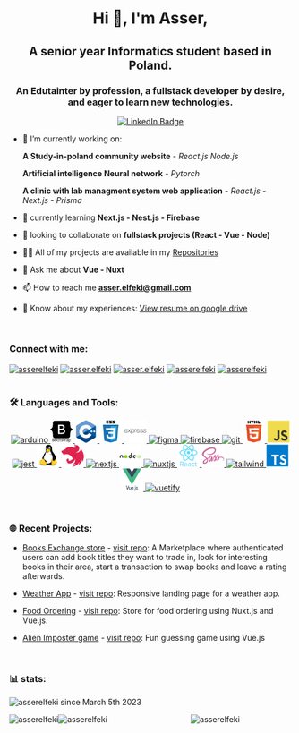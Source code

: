 <h1 align="center">Hi 👋, I'm Asser,</h1>
<h2 align="center">A senior year Informatics student based in Poland.</h2>
<h3 align="center">An Edutainter by profession, a fullstack developer by desire, and eager to learn new technologies.</h3>

<p align="center">
  <a  href="https://www.linkedin.com/in/asserelfeki/" target="_blank">
    <img src="https://img.shields.io/badge/LinkedIn-0077B5?style=for-the-badge&logo=linkedin&logoColor=white" alt="LinkedIn Badge"/>
  </a>
</p>




- 🔭 I’m currently working on: 

    **A Study-in-poland community website** - *React.js Node.js*
    
    **Artificial intelligence Neural network** - *Pytorch*
    
    **A clinic with lab managment system web application** - *React.js - Next.js - Prisma*

- 🌱 currently learning **Next.js - Nest.js - Firebase**

- 👯 looking to collaborate on **fullstack projects (React - Vue - Node)**

- 👨‍💻 All of my projects are available in my [Repositories](https://github.com/AsserElfeki?tab=repositories)

- 💬 Ask me about **Vue - Nuxt**

- 📫 How to reach me **asser.elfeki@gmail.com**

- 📄 Know about my experiences: [View resume on google drive](https://drive.google.com/file/d/132SUzZXwMFhgNTKcx6a6lxRpWaju_dk4/view?usp=sharing)

<br>

<h3 align="left">Connect with me:</h3>
<a href="https://linkedin.com/in/asserelfeki" target="blank"><img align="center" src="https://raw.githubusercontent.com/rahuldkjain/github-profile-readme-generator/master/src/images/icons/Social/linked-in-alt.svg" alt="asserelfeki" height="30" width="40" /></a>
<a href="https://www.facebook.com/asser.alfeki/" target="blank"><img align="center" src="https://raw.githubusercontent.com/rahuldkjain/github-profile-readme-generator/master/src/images/icons/Social/facebook.svg" alt="asser.elfeki" height="30" width="40" /></a>
<a href="https://www.instagram.com/asser_m_elfeki/" target="blank"><img align="center" src="https://raw.githubusercontent.com/rahuldkjain/github-profile-readme-generator/master/src/images/icons/Social/instagram.svg" alt="asser.elfeki" height="30" width="40" /></a>
<a href="https://twitter.com/AsserElfeki" target="blank"><img align="center" src="https://raw.githubusercontent.com/rahuldkjain/github-profile-readme-generator/master/src/images/icons/Social/twitter.svg" alt="asserelfeki" height="30" width="40" /></a>
<!-- dev.to link -->
<a href="https://dev.to/asserelfeki" target="blank"><img align="center" src="https://d2fltix0v2e0sb.cloudfront.net/dev-badge.svg" alt="asserelfeki" height="30" width="40" /></a>


<br>
<br>

<h3 align="left">🛠 Languages and Tools:</h3>

<p align="center"> <a href="https://www.arduino.cc/" target="_blank" rel="noreferrer"> <img src="https://cdn.worldvectorlogo.com/logos/arduino-1.svg" alt="arduino" width="40" height="40"/> </a> <a href="https://getbootstrap.com" target="_blank" rel="noreferrer"> <img src="https://raw.githubusercontent.com/devicons/devicon/master/icons/bootstrap/bootstrap-plain-wordmark.svg" alt="bootstrap" width="40" height="40"/> </a> <a href="https://www.w3schools.com/cpp/" target="_blank" rel="noreferrer"> <img src="https://raw.githubusercontent.com/devicons/devicon/master/icons/cplusplus/cplusplus-original.svg" alt="cplusplus" width="40" height="40"/> </a> <a href="https://www.w3schools.com/css/" target="_blank" rel="noreferrer"> <img src="https://raw.githubusercontent.com/devicons/devicon/master/icons/css3/css3-original-wordmark.svg" alt="css3" width="40" height="40"/> </a> <a href="https://expressjs.com" target="_blank" rel="noreferrer"> <img src="https://raw.githubusercontent.com/devicons/devicon/master/icons/express/express-original-wordmark.svg" alt="express" width="40" height="40"/> </a> <a href="https://www.figma.com/" target="_blank" rel="noreferrer"> <img src="https://www.vectorlogo.zone/logos/figma/figma-icon.svg" alt="figma" width="40" height="40"/> </a> <a href="https://firebase.google.com/" target="_blank" rel="noreferrer"> <img src="https://www.vectorlogo.zone/logos/firebase/firebase-icon.svg" alt="firebase" width="40" height="40"/> </a> <a href="https://git-scm.com/" target="_blank" rel="noreferrer"> <img src="https://www.vectorlogo.zone/logos/git-scm/git-scm-icon.svg" alt="git" width="40" height="40"/> </a> <a href="https://www.w3.org/html/" target="_blank" rel="noreferrer"> <img src="https://raw.githubusercontent.com/devicons/devicon/master/icons/html5/html5-original-wordmark.svg" alt="html5" width="40" height="40"/> </a> <a href="https://developer.mozilla.org/en-US/docs/Web/JavaScript" target="_blank" rel="noreferrer"> <img src="https://raw.githubusercontent.com/devicons/devicon/master/icons/javascript/javascript-original.svg" alt="javascript" width="40" height="40"/> </a> <a href="https://jestjs.io" target="_blank" rel="noreferrer"> <img src="https://www.vectorlogo.zone/logos/jestjsio/jestjsio-icon.svg" alt="jest" width="40" height="40"/> </a> <a href="https://www.linux.org/" target="_blank" rel="noreferrer"> <img src="https://raw.githubusercontent.com/devicons/devicon/master/icons/linux/linux-original.svg" alt="linux" width="40" height="40"/> </a> <a href="https://nestjs.com/" target="_blank" rel="noreferrer"> <img src="https://raw.githubusercontent.com/devicons/devicon/master/icons/nestjs/nestjs-plain.svg" alt="nestjs" width="40" height="40"/> </a> <a href="https://nextjs.org/" target="_blank" rel="noreferrer"> <img src="https://cdn.worldvectorlogo.com/logos/nextjs-2.svg" alt="nextjs" width="40" height="40"/> </a> <a href="https://nodejs.org" target="_blank" rel="noreferrer"> <img src="https://raw.githubusercontent.com/devicons/devicon/master/icons/nodejs/nodejs-original-wordmark.svg" alt="nodejs" width="40" height="40"/> </a> <a href="https://nuxtjs.org/" target="_blank" rel="noreferrer"> <img src="https://www.vectorlogo.zone/logos/nuxtjs/nuxtjs-icon.svg" alt="nuxtjs" width="40" height="40"/> </a> <a href="https://reactjs.org/" target="_blank" rel="noreferrer"> <img src="https://raw.githubusercontent.com/devicons/devicon/master/icons/react/react-original-wordmark.svg" alt="react" width="40" height="40"/> </a> <a href="https://sass-lang.com" target="_blank" rel="noreferrer"> <img src="https://raw.githubusercontent.com/devicons/devicon/master/icons/sass/sass-original.svg" alt="sass" width="40" height="40"/> </a> <a href="https://tailwindcss.com/" target="_blank" rel="noreferrer"> <img src="https://www.vectorlogo.zone/logos/tailwindcss/tailwindcss-icon.svg" alt="tailwind" width="40" height="40"/> </a> <a href="https://www.typescriptlang.org/" target="_blank" rel="noreferrer"> <img src="https://raw.githubusercontent.com/devicons/devicon/master/icons/typescript/typescript-original.svg" alt="typescript" width="40" height="40"/> </a> <a href="https://vuejs.org/" target="_blank" rel="noreferrer"> <img src="https://raw.githubusercontent.com/devicons/devicon/master/icons/vuejs/vuejs-original-wordmark.svg" alt="vuejs" width="40" height="40"/> </a> <a href="https://vuetifyjs.com/en/" target="_blank" rel="noreferrer"> <img src="https://bestofjs.org/logos/vuetify.svg" alt="vuetify" width="40" height="40"/> </a> </p>

<br>


### 🌐 Recent Projects: 

- [Books Exchange store](https://boookzexchange.store/) - [visit repo](https://github.com/AsserElfeki/Instant_Book_exchange#readme):  A Marketplace where authenticated users can add book titles they want to trade in, look for interesting books in their area, start a transaction to swap books and leave a rating afterwards.

- [Weather App](https://asserelfeki.github.io/Weather-App-landing-page/) - [visit repo](https://github.com/AsserElfeki/Weather-App-landing-page/blob/master/README.md):
Responsive landing page for a weather app.

- [Food Ordering](https://nuxt-food-asser.netlify.app/) - [visit repo](https://github.com/AsserElfeki/nuxtfood#readme): 
Store for food ordering using Nuxt.js and Vue.js.

- [Alien Imposter game](https://alienimposter-game.netlify.app/) - [visit repo](https://github.com/AsserElfeki/aliengame-using-vue.js#readme): 
Fun guessing game using Vue.js 

<br>

### 📊 stats: 
<img src="https://komarev.com/ghpvc/?username=asserelfeki&label=Profile%20views&color=0e75b6&style=flat" alt="asserelfeki" /> since March 5th 2023

<img align="left" src="https://github-readme-stats.vercel.app/api/top-langs?username=asserelfeki&show_icons=true&locale=en&layout=compact" alt="asserelfeki" />

<img align="left" width="47%" src="https://github-readme-stats.vercel.app/api?username=asserelfeki&show_icons=true&locale=en" alt="asserelfeki" />

<img src="https://github-readme-streak-stats.herokuapp.com/?user=asserelfeki&" alt="asserelfeki" />

